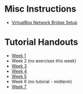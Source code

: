 # Misc Instructions

* [VirtualBox Network Bridge Setup](csc369-virtualbox-instructions.html)

# Tutorial Handouts

* [Week 1](csc369/exercise1.docx)
* Week 2 (no exercises this week)
* [Week 3](csc369/hippo.docx)
* [Week 4](csc369/week4_sched.docx)
* [Week 5](csc369/midterm_prep.pdf)
* Week 6 (no tutorial - midterm)
* [Week 7](csc369/Address_translation.docx)
